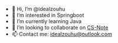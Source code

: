 - 👋 Hi, I’m @idealzouhu
- 👀 I’m interested in Springboot
- 🌱 I’m currently learning Java 
- 💞️ I’m looking to collaborate on [CS-Note](https://github.com/idealzouhu/CS-Note)
- 📫 Contact me: idealzouhu@outlook.com


<!---
idealzouhu/idealzouhu is a ✨ special ✨ repository because its `README.md` (this file) appears on your GitHub profile.
You can click the Preview link to take a look at your changes.
--->
